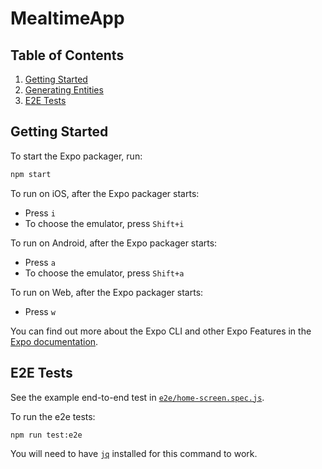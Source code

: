 # MealtimeApp


## Table of Contents

1. [Getting Started](#getting-started)
2. [Generating Entities](#entities)
3. [E2E Tests](#e2e-tests)

## Getting Started

To start the Expo packager, run:

```bash
npm start
```

To run on iOS, after the Expo packager starts:

- Press `i`
- To choose the emulator, press `Shift+i`

To run on Android, after the Expo packager starts:

- Press `a`
- To choose the emulator, press `Shift+a`

To run on Web, after the Expo packager starts:

- Press `w`

You can find out more about the Expo CLI and other Expo Features in the [Expo documentation](https://docs.expo.io/).


## E2E Tests

See the example end-to-end test in [`e2e/home-screen.spec.js`](e2e/home-screen.spec.js).

To run the e2e tests:

```bash
npm run test:e2e
```

You will need to have [`jq`](https://stedolan.github.io/jq/download/) installed for this command to work.
